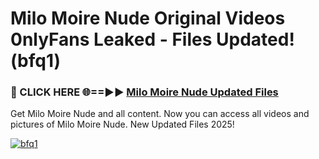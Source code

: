 # Milo Moire Nude Original Videos 0nlyFans Leaked - Files Updated! (bfq1)

<h3>🔴 CLICK HERE 🌐==►► <a href="https://tinyurl.com/5h6xmrr3" rel="nofollow">Milo Moire Nude Updated Files</a></h3>

Get Milo Moire Nude and all content. Now you can access all videos and pictures of Milo Moire Nude. New Updated Files 2025!

[![bfq1](https://i.imgur.com/KVD873Z.gif)](https://tinyurl.com/5h6xmrr3)
